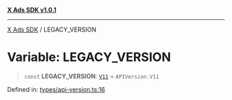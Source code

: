 [**X Ads SDK v1.0.1**](../README.md)

***

[X Ads SDK](../globals.md) / LEGACY\_VERSION

# Variable: LEGACY\_VERSION

> `const` **LEGACY\_VERSION**: [`V11`](../enumerations/APIVersion.md#v11) = `APIVersion.V11`

Defined in: [types/api-version.ts:16](https://github.com/kage1020/x-ads-sdk/blob/main/src/types/api-version.ts#L16)
